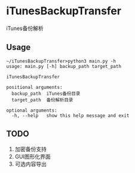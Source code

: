 # iTunesBackupTransfer
iTunes备份解析
## Usage
```PlainText
~/iTunesBackupTransfer>python3 main.py -h
usage: main.py [-h] backup_path target_path

iTunesBackupTransfer

positional arguments:
  backup_path  iTunes备份目录
  target_path  备份解析目录

optional arguments:
  -h, --help   show this help message and exit
```
## TODO
1. 加密备份支持
2. GUI图形化界面
3. 可选内容导出
